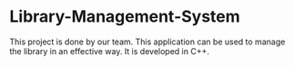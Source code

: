 # Library-Management-System
This project is done by our team.
This application can be used to manage the library in an effective way.
It is developed in C++. 

